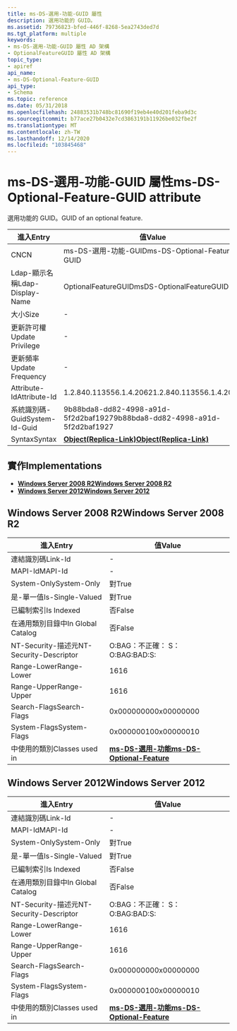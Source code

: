```yaml
---
title: ms-DS-選用-功能-GUID 屬性
description: 選用功能的 GUID。
ms.assetid: 79736823-bfed-446f-8268-5ea2743ded7d
ms.tgt_platform: multiple
keywords:
- ms-DS-選用-功能-GUID 屬性 AD 架構
- OptionalFeatureGUID 屬性 AD 架構
topic_type:
- apiref
api_name:
- ms-DS-Optional-Feature-GUID
api_type:
- Schema
ms.topic: reference
ms.date: 05/31/2018
ms.openlocfilehash: 24883531b748bc81690f19eb4e40d201feba9d3c
ms.sourcegitcommit: b77ace27b0432e7cd3863191b11926be032fbe2f
ms.translationtype: MT
ms.contentlocale: zh-TW
ms.lasthandoff: 12/14/2020
ms.locfileid: "103845468"
---
```

# <a name="ms-ds-optional-feature-guid-attribute"></a><span data-ttu-id="fe5f0-105">ms-DS-選用-功能-GUID 屬性</span><span class="sxs-lookup"><span data-stu-id="fe5f0-105">ms-DS-Optional-Feature-GUID attribute</span></span>

<span data-ttu-id="fe5f0-106">選用功能的 GUID。</span><span class="sxs-lookup"><span data-stu-id="fe5f0-106">GUID of an optional feature.</span></span>



| <span data-ttu-id="fe5f0-107">進入</span><span class="sxs-lookup"><span data-stu-id="fe5f0-107">Entry</span></span> | <span data-ttu-id="fe5f0-108">值</span><span class="sxs-lookup"><span data-stu-id="fe5f0-108">Value</span></span> |
|-------------------|-------------------------------------------------------|
| <span data-ttu-id="fe5f0-109">CN</span><span class="sxs-lookup"><span data-stu-id="fe5f0-109">CN</span></span>                | <span data-ttu-id="fe5f0-110">ms-DS-選用-功能-GUID</span><span class="sxs-lookup"><span data-stu-id="fe5f0-110">ms-DS-Optional-Feature-GUID</span></span>                           |
| <span data-ttu-id="fe5f0-111">Ldap-顯示名稱</span><span class="sxs-lookup"><span data-stu-id="fe5f0-111">Ldap-Display-Name</span></span> | <span data-ttu-id="fe5f0-112">OptionalFeatureGUID</span><span class="sxs-lookup"><span data-stu-id="fe5f0-112">msDS-OptionalFeatureGUID</span></span>                              |
| <span data-ttu-id="fe5f0-113">大小</span><span class="sxs-lookup"><span data-stu-id="fe5f0-113">Size</span></span>              | \-                                                    |
| <span data-ttu-id="fe5f0-114">更新許可權</span><span class="sxs-lookup"><span data-stu-id="fe5f0-114">Update Privilege</span></span>  | \-                                                    |
| <span data-ttu-id="fe5f0-115">更新頻率</span><span class="sxs-lookup"><span data-stu-id="fe5f0-115">Update Frequency</span></span>  | \-                                                    |
| <span data-ttu-id="fe5f0-116">Attribute-Id</span><span class="sxs-lookup"><span data-stu-id="fe5f0-116">Attribute-Id</span></span>      | <span data-ttu-id="fe5f0-117">1.2.840.113556.1.4.2062</span><span class="sxs-lookup"><span data-stu-id="fe5f0-117">1.2.840.113556.1.4.2062</span></span>                               |
| <span data-ttu-id="fe5f0-118">系統識別碼-Guid</span><span class="sxs-lookup"><span data-stu-id="fe5f0-118">System-Id-Guid</span></span>    | <span data-ttu-id="fe5f0-119">9b88bda8-dd82-4998-a91d-5f2d2baf1927</span><span class="sxs-lookup"><span data-stu-id="fe5f0-119">9b88bda8-dd82-4998-a91d-5f2d2baf1927</span></span>                  |
| <span data-ttu-id="fe5f0-120">Syntax</span><span class="sxs-lookup"><span data-stu-id="fe5f0-120">Syntax</span></span>            | [<span data-ttu-id="fe5f0-121">**Object(Replica-Link)**</span><span class="sxs-lookup"><span data-stu-id="fe5f0-121">**Object(Replica-Link)**</span></span>](s-object-replica-link.md) |



## <a name="implementations"></a><span data-ttu-id="fe5f0-122">實作</span><span class="sxs-lookup"><span data-stu-id="fe5f0-122">Implementations</span></span>

-   [<span data-ttu-id="fe5f0-123">**Windows Server 2008 R2**</span><span class="sxs-lookup"><span data-stu-id="fe5f0-123">**Windows Server 2008 R2**</span></span>](#windows-server-2008-r2)
-   [<span data-ttu-id="fe5f0-124">**Windows Server 2012**</span><span class="sxs-lookup"><span data-stu-id="fe5f0-124">**Windows Server 2012**</span></span>](#windows-server-2012)

## <a name="windows-server-2008-r2"></a><span data-ttu-id="fe5f0-125">Windows Server 2008 R2</span><span class="sxs-lookup"><span data-stu-id="fe5f0-125">Windows Server 2008 R2</span></span>



| <span data-ttu-id="fe5f0-126">進入</span><span class="sxs-lookup"><span data-stu-id="fe5f0-126">Entry</span></span> | <span data-ttu-id="fe5f0-127">值</span><span class="sxs-lookup"><span data-stu-id="fe5f0-127">Value</span></span> |
|------------------------|---------------------------------------------------------------------|
| <span data-ttu-id="fe5f0-128">連結識別碼</span><span class="sxs-lookup"><span data-stu-id="fe5f0-128">Link-Id</span></span>                | \-                                                                  |
| <span data-ttu-id="fe5f0-129">MAPI-Id</span><span class="sxs-lookup"><span data-stu-id="fe5f0-129">MAPI-Id</span></span>                | \-                                                                  |
| <span data-ttu-id="fe5f0-130">System-Only</span><span class="sxs-lookup"><span data-stu-id="fe5f0-130">System-Only</span></span>            | <span data-ttu-id="fe5f0-131">對</span><span class="sxs-lookup"><span data-stu-id="fe5f0-131">True</span></span>                                                                |
| <span data-ttu-id="fe5f0-132">是-單一值</span><span class="sxs-lookup"><span data-stu-id="fe5f0-132">Is-Single-Valued</span></span>       | <span data-ttu-id="fe5f0-133">對</span><span class="sxs-lookup"><span data-stu-id="fe5f0-133">True</span></span>                                                                |
| <span data-ttu-id="fe5f0-134">已編制索引</span><span class="sxs-lookup"><span data-stu-id="fe5f0-134">Is Indexed</span></span>             | <span data-ttu-id="fe5f0-135">否</span><span class="sxs-lookup"><span data-stu-id="fe5f0-135">False</span></span>                                                               |
| <span data-ttu-id="fe5f0-136">在通用類別目錄中</span><span class="sxs-lookup"><span data-stu-id="fe5f0-136">In Global Catalog</span></span>      | <span data-ttu-id="fe5f0-137">否</span><span class="sxs-lookup"><span data-stu-id="fe5f0-137">False</span></span>                                                               |
| <span data-ttu-id="fe5f0-138">NT-Security-描述元</span><span class="sxs-lookup"><span data-stu-id="fe5f0-138">NT-Security-Descriptor</span></span> | <span data-ttu-id="fe5f0-139">O:BAG：不正確： S：</span><span class="sxs-lookup"><span data-stu-id="fe5f0-139">O:BAG:BAD:S:</span></span>                                                        |
| <span data-ttu-id="fe5f0-140">Range-Lower</span><span class="sxs-lookup"><span data-stu-id="fe5f0-140">Range-Lower</span></span>            | <span data-ttu-id="fe5f0-141">16</span><span class="sxs-lookup"><span data-stu-id="fe5f0-141">16</span></span>                                                                  |
| <span data-ttu-id="fe5f0-142">Range-Upper</span><span class="sxs-lookup"><span data-stu-id="fe5f0-142">Range-Upper</span></span>            | <span data-ttu-id="fe5f0-143">16</span><span class="sxs-lookup"><span data-stu-id="fe5f0-143">16</span></span>                                                                  |
| <span data-ttu-id="fe5f0-144">Search-Flags</span><span class="sxs-lookup"><span data-stu-id="fe5f0-144">Search-Flags</span></span>           | <span data-ttu-id="fe5f0-145">0x00000000</span><span class="sxs-lookup"><span data-stu-id="fe5f0-145">0x00000000</span></span>                                                          |
| <span data-ttu-id="fe5f0-146">System-Flags</span><span class="sxs-lookup"><span data-stu-id="fe5f0-146">System-Flags</span></span>           | <span data-ttu-id="fe5f0-147">0x00000010</span><span class="sxs-lookup"><span data-stu-id="fe5f0-147">0x00000010</span></span>                                                          |
| <span data-ttu-id="fe5f0-148">中使用的類別</span><span class="sxs-lookup"><span data-stu-id="fe5f0-148">Classes used in</span></span>        | [<span data-ttu-id="fe5f0-149">**ms-DS-選用-功能**</span><span class="sxs-lookup"><span data-stu-id="fe5f0-149">**ms-DS-Optional-Feature**</span></span>](c-msds-optionalfeature.md)<br/> |



## <a name="windows-server-2012"></a><span data-ttu-id="fe5f0-150">Windows Server 2012</span><span class="sxs-lookup"><span data-stu-id="fe5f0-150">Windows Server 2012</span></span>



| <span data-ttu-id="fe5f0-151">進入</span><span class="sxs-lookup"><span data-stu-id="fe5f0-151">Entry</span></span> | <span data-ttu-id="fe5f0-152">值</span><span class="sxs-lookup"><span data-stu-id="fe5f0-152">Value</span></span> |
|------------------------|---------------------------------------------------------------------|
| <span data-ttu-id="fe5f0-153">連結識別碼</span><span class="sxs-lookup"><span data-stu-id="fe5f0-153">Link-Id</span></span>                | \-                                                                  |
| <span data-ttu-id="fe5f0-154">MAPI-Id</span><span class="sxs-lookup"><span data-stu-id="fe5f0-154">MAPI-Id</span></span>                | \-                                                                  |
| <span data-ttu-id="fe5f0-155">System-Only</span><span class="sxs-lookup"><span data-stu-id="fe5f0-155">System-Only</span></span>            | <span data-ttu-id="fe5f0-156">對</span><span class="sxs-lookup"><span data-stu-id="fe5f0-156">True</span></span>                                                                |
| <span data-ttu-id="fe5f0-157">是-單一值</span><span class="sxs-lookup"><span data-stu-id="fe5f0-157">Is-Single-Valued</span></span>       | <span data-ttu-id="fe5f0-158">對</span><span class="sxs-lookup"><span data-stu-id="fe5f0-158">True</span></span>                                                                |
| <span data-ttu-id="fe5f0-159">已編制索引</span><span class="sxs-lookup"><span data-stu-id="fe5f0-159">Is Indexed</span></span>             | <span data-ttu-id="fe5f0-160">否</span><span class="sxs-lookup"><span data-stu-id="fe5f0-160">False</span></span>                                                               |
| <span data-ttu-id="fe5f0-161">在通用類別目錄中</span><span class="sxs-lookup"><span data-stu-id="fe5f0-161">In Global Catalog</span></span>      | <span data-ttu-id="fe5f0-162">否</span><span class="sxs-lookup"><span data-stu-id="fe5f0-162">False</span></span>                                                               |
| <span data-ttu-id="fe5f0-163">NT-Security-描述元</span><span class="sxs-lookup"><span data-stu-id="fe5f0-163">NT-Security-Descriptor</span></span> | <span data-ttu-id="fe5f0-164">O:BAG：不正確： S：</span><span class="sxs-lookup"><span data-stu-id="fe5f0-164">O:BAG:BAD:S:</span></span>                                                        |
| <span data-ttu-id="fe5f0-165">Range-Lower</span><span class="sxs-lookup"><span data-stu-id="fe5f0-165">Range-Lower</span></span>            | <span data-ttu-id="fe5f0-166">16</span><span class="sxs-lookup"><span data-stu-id="fe5f0-166">16</span></span>                                                                  |
| <span data-ttu-id="fe5f0-167">Range-Upper</span><span class="sxs-lookup"><span data-stu-id="fe5f0-167">Range-Upper</span></span>            | <span data-ttu-id="fe5f0-168">16</span><span class="sxs-lookup"><span data-stu-id="fe5f0-168">16</span></span>                                                                  |
| <span data-ttu-id="fe5f0-169">Search-Flags</span><span class="sxs-lookup"><span data-stu-id="fe5f0-169">Search-Flags</span></span>           | <span data-ttu-id="fe5f0-170">0x00000000</span><span class="sxs-lookup"><span data-stu-id="fe5f0-170">0x00000000</span></span>                                                          |
| <span data-ttu-id="fe5f0-171">System-Flags</span><span class="sxs-lookup"><span data-stu-id="fe5f0-171">System-Flags</span></span>           | <span data-ttu-id="fe5f0-172">0x00000010</span><span class="sxs-lookup"><span data-stu-id="fe5f0-172">0x00000010</span></span>                                                          |
| <span data-ttu-id="fe5f0-173">中使用的類別</span><span class="sxs-lookup"><span data-stu-id="fe5f0-173">Classes used in</span></span>        | [<span data-ttu-id="fe5f0-174">**ms-DS-選用-功能**</span><span class="sxs-lookup"><span data-stu-id="fe5f0-174">**ms-DS-Optional-Feature**</span></span>](c-msds-optionalfeature.md)<br/> |



 

 





